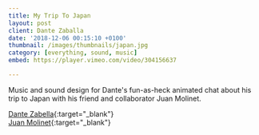 ```yaml
---
title: My Trip To Japan
layout: post
client: Dante Zaballa
date: '2018-12-06 00:15:10 +0100'
thumbnail: /images/thumbnails/japan.jpg
category: [everything, sound, music]
embed: https://player.vimeo.com/video/304156637

---
```


Music and sound design for Dante's fun-as-heck animated chat about his trip to Japan with his friend and collaborator Juan Molinet.

[Dante Zabella](http://dantezaballa.com/){:target="_blank"}  
[Juan Molinet](https://lebureau.tv/){:target="_blank"}
